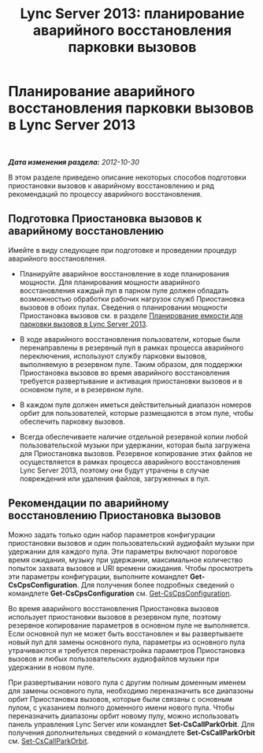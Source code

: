 ﻿---
title: 'Lync Server 2013: планирование аварийного восстановления парковки вызовов'
TOCTitle: Планирование аварийного восстановления парковки вызовов
ms:assetid: f7cf3958-177b-4340-a864-35a6f44d6d88
ms:mtpsurl: https://technet.microsoft.com/ru-ru/library/JJ205395(v=OCS.15)
ms:contentKeyID: 49311705
ms.date: 05/19/2016
mtps_version: v=OCS.15
ms.translationtype: HT
---

# Планирование аварийного восстановления парковки вызовов в Lync Server 2013

 

_**Дата изменения раздела:** 2012-10-30_

В этом разделе приведено описание некоторых способов подготовки приостановки вызовов к аварийному восстановлению и ряд рекомендаций по процессу аварийного восстановления.

## Подготовка Приостановка вызовов к аварийному восстановлению

Имейте в виду следующее при подготовке и проведении процедур аварийного восстановления.

  - Планируйте аварийное восстановление в ходе планирования мощности. Для планирования мощности аварийного восстановления каждый пул в парном пуле должен обладать возможностью обработки рабочих нагрузок служб Приостановка вызовов в обоих пулах. Сведения о планировании мощности Приостановка вызовов см. в разделе [Планирование емкости для парковки вызовов в Lync Server 2013](lync-server-2013-capacity-planning-for-call-park.md).

  - В ходе аварийного восстановления пользователи, которые были перенаправлены в резервный пул в рамках процесса аварийного переключения, используют службу парковки вызовов, выполняемую в резервном пуле. Таким образом, для поддержки Приостановка вызовов во время аварийного восстановления требуется развертывание и активация приостановки вызовов и в основном пуле, и в резервном пуле.

  - В каждом пуле должен иметься действительный диапазон номеров орбит для пользователей, которые размещаются в этом пуле, чтобы обеспечить парковку вызовов.

  - Всегда обеспечиваете наличие отдельной резервной копии любой пользовательской музыки при удержании, которая была загружена для Приостановка вызовов. Резервное копирование этих файлов не осуществляется в рамках процесса аварийного восстановления Lync Server 2013, поэтому они будут утрачены в случае повреждения или удаления файлов, загруженных в пул.

## Рекомендации по аварийному восстановлению Приостановка вызовов

Можно задать только один набор параметров конфигурации приостановки вызовов и один пользовательский аудиофайл музыки при удержании для каждого пула. Эти параметры включают пороговое время ожидания, музыку при удержании, максимальное количество попыток захвата вызовов и URI времени ожидания. Чтобы просмотреть эти параметры конфигурации, выполните командлет **Get-CsCpsConfiguration**. Для получения более подробных сведений о командлете **Get-CsCpsConfiguration** см. [Get-CsCpsConfiguration](get-cscpsconfiguration.md).

Во время аварийного восстановления Приостановка вызовов использует приостановки вызовов в резервном пуле, поэтому резервное копирование параметров в основном пуле не выполняется. Если основной пул не может быть восстановлен и вы развертываете новый пул для замены основного пула, параметры из основного пула утрачиваются и требуется перенастройка параметров Приостановка вызовов и любых пользовательских аудиофайлов музыки при удержании в новом пуле.

При развертывании нового пула с другим полным доменным именем для замены основного пула, необходимо переназначить все диапазоны орбит Приостановка вызовов, которые были связаны с основным пулом, с указанием полного доменного имени нового пула. Чтобы переназначить диапазоны орбит новому пулу, можно использовать панель управления Lync Server или командлет **Set-CsCallParkOrbit**. Для получения дополнительных сведений о командлете **Set-CsCallParkOrbit** см. [Set-CsCallParkOrbit](set-cscallparkorbit.md).

